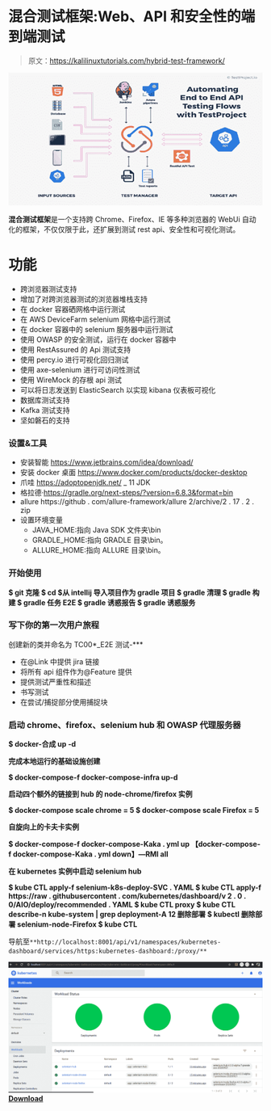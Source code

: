 # 混合测试框架:Web、API 和安全性的端到端测试

> 原文：<https://kalilinuxtutorials.com/hybrid-test-framework/>

[![](img//970c8eab655f83a44df735fda34f33dd.png)](https://blogger.googleusercontent.com/img/b/R29vZ2xl/AVvXsEhobvSSX9YiP1B9hxQLJhbrzltnLRSs-oZEiledsifjIANsNdebGa-WazMYW_eLkhTTRHQ-VxdPJByd3MsH9eKLqPeAiXwKLlRsR3PmFK5mnTg2UzRQrmhoQV3-EYXHxrRS8cAa8JwOnCx3zOJnAr39aWpF1hRxf0ZL0Bvb-ncKW_4d-gsIvh526V2O/s728/0%20(1).png)

**混合测试框架**是一个支持跨 Chrome、Firefox、IE 等多种浏览器的 WebUi 自动化的框架，不仅仅限于此，还扩展到测试 rest api、安全性和可视化测试。

# 功能

*   跨浏览器测试支持
*   增加了对跨浏览器测试的浏览器堆栈支持
*   在 docker 容器硒网格中运行测试
*   在 AWS DeviceFarm selenium 网格中运行测试
*   在 docker 容器中的 selenium 服务器中运行测试
*   使用 OWASP 的安全测试，运行在 docker 容器中
*   使用 RestAssured 的 Api 测试支持
*   使用 percy.io 进行可视化回归测试
*   使用 axe-selenium 进行可访问性测试
*   使用 WireMock 的存根 api 测试
*   可以将日志发送到 ElasticSearch 以实现 kibana 仪表板可视化
*   数据库测试支持
*   Kafka 测试支持
*   坚如磐石的支持

### 设置&工具

*   安装智能 https://www.jetbrains.com/idea/download/
*   安装 docker 桌面 https://www.docker.com/products/docker-desktop
*   爪哇 https://adoptopenjdk.net/ _ 11
    JDK
*   格拉德·https://gradle.org/next-steps/?version=6.8.3&format=bin
*   allure https://github . com/allure-framework/allure 2/archive/2 . 17 . 2 . zip
*   设置环境变量
    *   JAVA_HOME:指向 Java SDK 文件夹\bin
    *   GRADLE_HOME:指向 GRADLE 目录\bin。
    *   ALLURE_HOME:指向 ALLURE 目录\bin。

### 开始使用

**$ git 克隆
$ cd
$从 intellij 导入项目作为 gradle 项目
$ gradle 清理
$ gradle 构建
$ gradle 任务 E2E
$ gradle 诱惑报告
$ gradle 诱惑服务**

### 写下你的第一次用户旅程

创建新的类并命名为 TC00*_E2E 测试-***

*   在@Link 中提供 jira 链接
*   将所有 api 组件作为@Feature 提供
*   提供测试严重性和描述
*   书写测试
*   在尝试/捕捉部分使用捕捉块

### 启动 chrome、firefox、selenium hub 和 OWASP 代理服务器

**$ docker-合成 up -d**

**完成本地运行的基础设施创建**

**$ docker-compose-f docker-compose-infra up-d**

**启动四个额外的链接到 hub 的 node-chrome/firefox 实例**

**$ docker-compose scale chrome = 5
$ docker-compose scale Firefox = 5**

**自旋向上的卡夫卡实例**

**$ docker-compose-f docker-compose-Kaka . yml up
【docker-compose-f docker-compose-Kaka . yml down】—RMI all**

**在 kubernetes 实例中启动 selenium hub**

**$ kube CTL apply-f selenium-k8s-deploy-SVC . YAML
$ kube CTL apply-f https://raw . githubusercontent . com/kubernetes/dashboard/v 2 . 0 . 0/AIO/deploy/recommended . YAML
$ kube CTL proxy
$ kube CTL describe-n kube-system | grep deployment-A 12
删除部署
$ kubectl 删除部署 selenium-node-Firefox
$ kube CTL**

导航至`**http://localhost:8001/api/v1/namespaces/kubernetes-dashboard/services/https:kubernetes-dashboard:/proxy/**`

![](img//0d2ee686ed5a1df66c021eaeedda77ce.png)[**Download**](https://github.com/dipjyotimetia/HybridTestFramework)